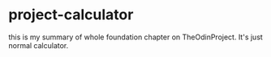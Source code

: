 # project-calculator
this is my summary of whole foundation chapter on TheOdinProject. It's just normal calculator.
